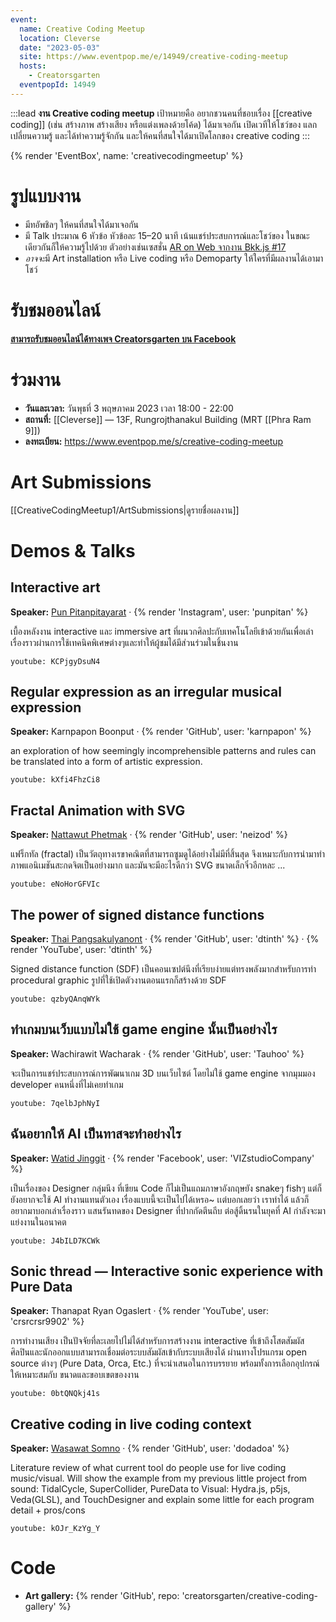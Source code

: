 ```yaml
---
event:
  name: Creative Coding Meetup
  location: Cleverse
  date: "2023-05-03"
  site: https://www.eventpop.me/e/14949/creative-coding-meetup
  hosts:
    - Creatorsgarten
  eventpopId: 14949
---
```


:::lead
**งาน Creative coding meetup** เป้าหมายคือ อยากชวนคนที่ชอบเรื่อง [[creative coding]] (เช่น สร้างภาพ สร้างเสียง หรือแต่งเพลงด้วยโค้ด) ได้มาเจอกัน เปิดเวทีให้โชว์ของ แลกเปลี่ยนความรู้ และได้ทำความรู้จักกัน และให้คนที่สนใจได้มาเปิดโลกของ creative coding
:::

{% render 'EventBox', name: 'creativecodingmeetup' %}

# รูปแบบงาน

- มีทอัพชิลๆ ให้คนที่สนใจได้มาเจอกัน
- มี Talk ประมาณ 6 หัวข้อ หัวข้อละ 15–20 นาที เน้นแชร์ประสบการณ์และโชว์ของ ในขณะเดียวกันก็ให้ความรู้ไปด้วย ตัวอย่างเช่นเซสชั่น [AR on Web จากงาน Bkk.js #17](https://www.youtube.com/watch?v=JuWzquQwt4g&list=PLTuz2sLvbRpx9okBtTzA85rRsNqGlKR_5&index=2)
- <em>อาจจะ</em>มี Art installation หรือ Live coding หรือ Demoparty ให้ใครที่มีผลงานได้เอามาโชว์

# รับชมออนไลน์

[**สามารถรับชมออนไลน์ได้ทางเพจ Creatorsgarten บน Facebook**](https://grtn.org/fb)

# ร่วมงาน

- **วันและเวลา:** วันพุธที่ 3 พฤษภาคม 2023 เวลา 18:00 - 22:00
- **สถานที่:** [[Cleverse]] — 13F, Rungrojthanakul Building (MRT [[Phra Ram 9]])
- **ลงทะเบียน:** <https://www.eventpop.me/s/creative-coding-meetup>

# Art Submissions

[[CreativeCodingMeetup1/ArtSubmissions|ดูรายชื่อผลงาน]]

# Demos & Talks

## Interactive art

**Speaker:** [Pun Pitanpitayarat](https://www.punpitan.com/) &middot; {% render 'Instagram', user: 'punpitan' %}

เบื้องหลังงาน interactive และ immersive art ที่ผนวกศิลปะกับเทคโนโลยีเข้าด้วยกันเพื่อเล่าเรื่องราวผ่านการใช้เทคนิคพิเศษต่างๆและทำให้ผู้ชมได้มีส่วนร่วมในชิ้นงาน

`youtube: KCPjgyDsuN4`

## Regular expression as an irregular musical expression

**Speaker:** Karnpapon Boonput &middot; {% render 'GitHub', user: 'karnpapon' %}

an exploration of how seemingly incomprehensible patterns and rules can be translated into a form of artistic expression.

`youtube: kXfi4FhzCi8`

## Fractal Animation with SVG

**Speaker:** [Nattawut Phetmak](https://neizod.dev/) &middot; {% render 'GitHub', user: 'neizod' %}

แฟร็กทัล (fractal) เป็นวัตถุทางเรขาคณิตที่สามารถซูมดูได้อย่างไม่มีที่สิ้นสุด จึงเหมาะกับการนำมาทำภาพแอนิเมชันสะกดจิตเป็นอย่างมาก และมันจะมีอะไรดีกว่า SVG ขนาดเล็กจิ๋วอีกหละ ...

`youtube: eNoHorGFVIc`

## The power of signed distance functions

**Speaker:** [Thai Pangsakulyanont](https://dt.in.th/) &middot; {% render 'GitHub', user: 'dtinth' %} &middot; {% render 'YouTube', user: 'dtinth' %}

Signed distance function (SDF) เป็นคอนเซปต์นึงที่เรียบง่ายแต่ทรงพลังมากสำหรับการทำ procedural graphic รูปที่ใช้เปิดตัวงานตอนแรกก็สร้างด้วย SDF

`youtube: qzbyQAnqWYk`

## ทำเกมบนเว็บแบบไม่ใช้ game engine นั้นเป็นอย่างไร

**Speaker:** Wachirawit Wacharak &middot; {% render 'GitHub', user: 'Tauhoo' %}

จะเป็นการแชร์ประสบการณ์การพัฒนาเกม 3D บนเว็บไซต์ โดยไม่ใช้ game engine จากมุมมอง developer คนหนึ่งที่ไม่เคยทำเกม

`youtube: 7qelbJphNyI`

## ฉันอยากให้ AI เป็นทาสจะทำอย่างไร

**Speaker:** [Watid Jinggit](https://viz.studio/) &middot; {% render 'Facebook', user: 'VIZstudioCompany' %}

เป็นเรื่องของ Designer กลุ่มนึง ที่เขียน Code ก็ไม่เป็นแถมภาษาอังกฤษยัง snakeๆ fishๆ แต่ก็ยังอยากจะใช้ AI ทำงานแทนตัวเอง เรื่องแบบนี้จะเป็นไปได้เหรอ~ เเต่บอกเลยว่า เราทำได้ แล้วก็อยากมาบอกเล่าเรื่องราว แสนรันทดของ Designer ที่ปากกัดตีนถีบ ต่อสู้ดิ้นรนในยุคที่ AI กำลังจะมาแย่งงานในอนาคต

`youtube: J4bILD7KCWk`

## Sonic thread — Interactive sonic experience with Pure Data

**Speaker:** Thanapat Ryan Ogaslert &middot; {% render 'YouTube', user: 'crsrcrsr9902' %}

การทำงานเสียง เป็นปัจจัยที่ละเลยไปไม่ได้สำหรับการสร้างงาน interactive ที่เข้าถึงโสตสัมผัส ศิลปินและนักออกแบบสามารถเชื่อมต่อระบบสัมผัสเข้ากับระบบเสียงได้ ผ่านทางโปรแกรม open source ต่างๆ (Pure Data, Orca, Etc.) ที่จะนำเสนอในการบรรยาย พร้อมทั้งการเลือกอุปกรณ์ให้เหมาะสมกับ ขนาดและขอบเขตของงาน

`youtube: 0btQNQkj41s`

## Creative coding in live coding context

**Speaker:** [Wasawat Somno](https://www.wsdigital.dev/) &middot; {% render 'GitHub', user: 'dodadoa' %}

Literature review of what current tool do people use for live coding music/visual. Will show the example from my previous little project from sound: TidalCycle, SuperCollider, PureData to Visual: Hydra.js, p5js, Veda(GLSL), and TouchDesigner and explain some little for each program detail + pros/cons

`youtube: kOJr_KzYg_Y`

# Code

- **Art gallery:** {% render 'GitHub', repo: 'creatorsgarten/creative-coding-gallery' %}






